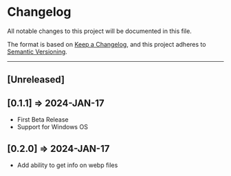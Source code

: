 # Changelog

All notable changes to this project will be documented in this file.

The format is based on [Keep a Changelog](https://keepachangelog.com/en/1.0.0/),
and this project adheres to [Semantic Versioning](https://semver.org/spec/v2.0.0.html).

----

## [Unreleased]

## [0.1.1] => 2024-JAN-17

* First Beta Release
* Support for Windows OS

## [0.2.0] => 2024-JAN-17

* Add ability to get info on webp files
